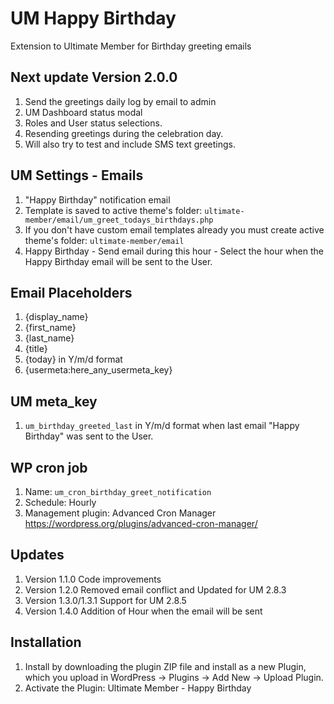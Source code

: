 # UM Happy Birthday
Extension to Ultimate Member for Birthday greeting emails

## Next update Version 2.0.0
1. Send the greetings daily log by email to admin
2. UM Dashboard status modal
3. Roles and User status selections.
4. Resending greetings during the celebration day.
5. Will also try to test and include SMS text greetings.

## UM Settings - Emails
1. "Happy Birthday" notification email
2. Template is saved to active theme's folder: <code>ultimate-member/email/um_greet_todays_birthdays.php</code>
3. If you don't have custom email templates already you must create active theme's folder: <code>ultimate-member/email</code>
4. Happy Birthday - Send email during this hour - Select the hour when the Happy Birthday email will be sent to the User.

## Email Placeholders
1. {display_name}
2. {first_name}
3. {last_name}
4. {title}
5. {today} in Y/m/d format
6. {usermeta:here_any_usermeta_key}

## UM meta_key
1. <code>um_birthday_greeted_last</code> in Y/m/d format when last email "Happy Birthday" was sent to the User.

## WP cron job
1. Name: <code>um_cron_birthday_greet_notification</code>
2. Schedule: Hourly
3. Management plugin: Advanced Cron Manager https://wordpress.org/plugins/advanced-cron-manager/

## Updates
1. Version 1.1.0 Code improvements
2. Version 1.2.0 Removed email conflict and Updated for UM 2.8.3
3. Version 1.3.0/1.3.1 Support for UM 2.8.5
4. Version 1.4.0 Addition of Hour when the email will be sent

## Installation
1. Install by downloading the plugin ZIP file and install as a new Plugin, which you upload in WordPress -> Plugins -> Add New -> Upload Plugin.
2. Activate the Plugin: Ultimate Member - Happy Birthday
